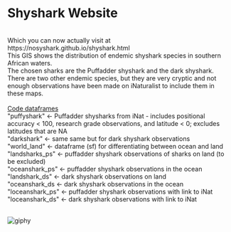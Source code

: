 # Shyshark Website
<br>
Which you can now actually visit at https://nosyshark.github.io/shyshark.html 
<br>
This GIS shows the distribution of endemic shyshark species in southern African waters.<br>
The chosen sharks are the Puffadder shyshark and the dark shyshark. There are two other endemic species, but they are very cryptic and not enough observations have been made on iNaturalist to include them in these maps. <br> 
<br>
<ins> Code dataframes </ins><br>
"puffyshark" <- Puffadder shysharks from iNat - includes positional accuracy < 100, research grade observations, and latitude < 0; excludes latitudes that are NA <br>
"darkshark" <- same same but for dark shyshark observations<br>
"world_land" <- dataframe (sf) for differentiating between ocean and land<br>
"landsharks_ps" <- puffadder shyshark observations of sharks on land (to be excluded)<br>
"oceanshark_ps" <- puffadder shyshark observations in the ocean<br>
"landshark_ds" <- dark shyshark observations on land<br>
"oceanshark_ds <- dark shyshark observations in the ocean<br>
"loceanshark_ps" <- puffadder shyshark observations with link to iNat<br>
"loceanshark_ds" <- dark shyshark observations with link to iNat <br>
<br>
  
![giphy](https://github.com/NosyShark/ShysharkWebsite/assets/159799076/766b5ce7-8313-46ce-a59b-6bc55c09b34a)
